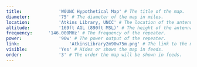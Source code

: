 ```yaml
---
title:				'W0UNC Hypothetical Map' # The title of the map.
diameter:			'75' # The diameter of the map in miles.
location:			'Atkins Library, UNCC' # The location of the antenna.
altitude:			'169ft AGL (890ft MSL)' # The height of the antenna.
frequency:		'146.000MHz' # The frequency of the repeater.
power:				'90w' # The power output of the repeater.
link:					'AtkinsLibrary2m90w75m.png' # The link to the map image file.
visible:			'Yes' # Hides or shows the map in feeds.
order:				'3' # The order the map will be shown in feeds.
---
```

